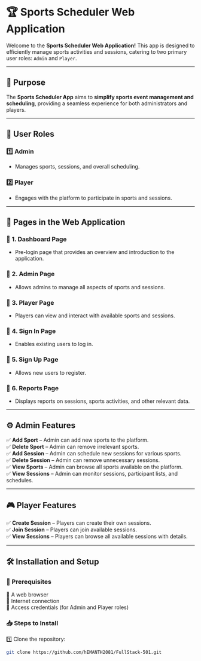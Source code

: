 # 🏆 Sports Scheduler Web Application  

Welcome to the **Sports Scheduler Web Application!** This app is designed to efficiently manage sports activities and sessions, catering to two primary user roles: `Admin` and `Player`.  

---

## 🎯 Purpose  
The **Sports Scheduler App** aims to **simplify sports event management and scheduling**, providing a seamless experience for both administrators and players.  

---

## 👥 User Roles  
### 1️⃣ **Admin**  
   - Manages sports, sessions, and overall scheduling.  

### 2️⃣ **Player**  
   - Engages with the platform to participate in sports and sessions.  

---

## 📌 Pages in the Web Application  

### 🔹 **1. Dashboard Page**  
   - Pre-login page that provides an overview and introduction to the application.  

### 🔹 **2. Admin Page**  
   - Allows admins to manage all aspects of sports and sessions.  

### 🔹 **3. Player Page**  
   - Players can view and interact with available sports and sessions.  

### 🔹 **4. Sign In Page**  
   - Enables existing users to log in.  

### 🔹 **5. Sign Up Page**  
   - Allows new users to register.  

### 🔹 **6. Reports Page**  
   - Displays reports on sessions, sports activities, and other relevant data.  

---

## ⚙️ Admin Features  

✅ **Add Sport** – Admin can add new sports to the platform.  
✅ **Delete Sport** – Admin can remove irrelevant sports.  
✅ **Add Session** – Admin can schedule new sessions for various sports.  
✅ **Delete Session** – Admin can remove unnecessary sessions.  
✅ **View Sports** – Admin can browse all sports available on the platform.  
✅ **View Sessions** – Admin can monitor sessions, participant lists, and schedules.  

---

## 🎮 Player Features  

✅ **Create Session** – Players can create their own sessions.  
✅ **Join Session** – Players can join available sessions.  
✅ **View Sessions** – Players can browse all available sessions with details.  

---

## 🛠️ Installation and Setup  

### 📌 Prerequisites  
🔹 A web browser  
🔹 Internet connection  
🔹 Access credentials (for Admin and Player roles)  

### 📥 Steps to Install  
1️⃣ Clone the repository:  
   ```bash
   git clone https://github.com/hEMANTH2081/FullStack-501.git
